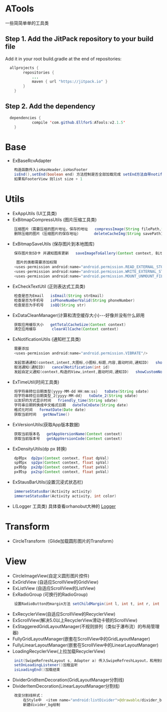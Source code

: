 # ATools
一些简简单单的工具类

Step 1. Add the JitPack repository to your build file
---
Add it in your root build.gradle at the end of repositories:


```java
  allprojects {
		repositories {
			...
			maven { url "https://jitpack.io" }
		}
	}
```

Step 2. Add the dependency
---
```java
  dependencies {
	        compile 'com.github.EllforS:ATools:v2.1.5'
	}
```

Base
===
* ExBaseRcvAdapter
```java
	构造函数传入isHasHeader,isHasFooter
	isEnd(),setEnd(boolean end) 方法控制是否全部加载完成 setEnd方法自带notifyDataSetChanged() 
	如果有FooterView 则list size + 1
```
	
Utils
===
* ExAppUtils (UI工具类)
* ExBitmapCompressUtils (图片压缩工具类)
```java
	压缩图片（需要压缩的图片地址，保存的地址   compressImage(String filePath,String savePath) 	）
	删除压缩的图片（压缩图片的保存地址）      deleteCacheImg(String savePath) 		
```
* ExBitmapSaveUtils (保存图片到本地图库)
```java
	保存图片到SD卡 并通知图库更新   saveImageToGallery(Context context, Bitmap bmp, String savePath) 
	 
	 图片的类都需要添加权限
 	<uses-permission android:name="android.permission.READ_EXTERNAL_STORAGE" />
 	<uses-permission android:name="android.permission.WRITE_EXTERNAL_STORAGE" />
 	<uses-permission android:name="android.permission.MOUNT_UNMOUNT_FILESYSTEMS"/>
```
* ExCheckTextUtil (正则表达式工具类)
```java
	检查是否为Email   isEmail(String strEmail) 		
	检查是否为手机号   isPhoneNumberValid(String phoneNumber) 	
	检查是否为手机号   isQQ(String str)
```
* ExDataCleanManager(计算和清空缓存大小)---好像并没有什么卵用
```java
	获取应用缓存大小   getTotalCacheSize(Context context)
	清空应用缓存	     clearAllCache(Context context)
```
* ExNotificationUtils (通知栏工具类)
```java
	需要添加
	<uses-permission android:name="android.permission.VIBRATE"/>
	
	发起普通通知(context,intent,大图标,小图标,标题,内容,震动时间,通知ID)   showNormalNotifi()
	取消通知(通知ID)   cancelNotification(int id)
	发起自定义通知(context,构造的View,intent,震动时间,通知ID)   showCustomNotifi()
```
* ExTimeUtil(时间工具类)
```java
	将字符串转位日期类型{yyyy-MM-dd HH:mm:ss}   toDate(String sdate)
	将字符串转位日期类型_2{yyyy-MM-dd}   toDate_2(String sdate)
	以友好的方式显示时间   friendly_time(String sdate)
	字符串日期转换成中文格式日期   dateToCnDate(String date)
	格式化时间   formatDate(Date date)
	获取当前时间   getNowTime()
```
* ExVersionUtils(获取App版本数据)
```java
	获取当前版本名   getAppVersionName(Context context)
	获取当前版本号   getAppVersionCode(Context context)
```
* ExDensityUtils(dp px 转换)
```java
	dp转px  dp2px(Context context, float dpVal)
	sp转px  sp2px(Context context, float spVal)
	px转dp  px2dp(Context context, float pxVal)
	px转sp  px2sp(Context context, float pxVal)
```
* ExStausBarUtils(设置沉浸式状态栏)
```java
	immerseStatusBar(Activity activity)
	immerseStatusBar(Activity activity, int color)
```
* L(Logger 工具类) 具体查看orhanobut大神的 [Logger](https://github.com/orhanobut/logger)

Transform
===
* CircleTransform（Glide加载圆形图片的Transform）

View
===
* CircleImageView(自定义圆形图片控件)
* ExGridView (自适应ScrollView的GridView)
* ExListView (自适应ScrollView的ListView)
* ExRadioGroup (可换行的RadioGroup)
```java
	设置RadioButton的margin方法 setChildMargin(int l, int t, int r, int b);
```
* ExRecyclerView(自适应ScrollView的RecyclerView)
* ExScrollView(解决5.0以上RecyclerView滑动卡顿的ScrollView)
* ExStaggeredGridLayoutManager(不规则排列（类似于瀑布流）的布局管理器)
* FullyGridLayoutManager(嵌套在ScrollView中的GridLayoutManager)
* FullyLinearLayoutManager(嵌套在ScrollView中的LinearLayoutManager)
* LoadingRecyclerView(上拉加载RecyclerView)
```java
	init(SwipeRefreshLayout s, Adapter a) 传入SwipeRefreshLayout，和用到的Adapter
	setOnLoadingListener()加载监听
	isLoadingEnd()加载结束
```
* DividerGridItemDecoration(GridLayoutManager分割线)
* DividerItemDecoration(LinearLayoutManager分割线)
```java
    改变分割线样式：
        在Style中  <item name="android:listDivider">@drawable/divider_bg</item>
        新建divider_bg绘制
```
